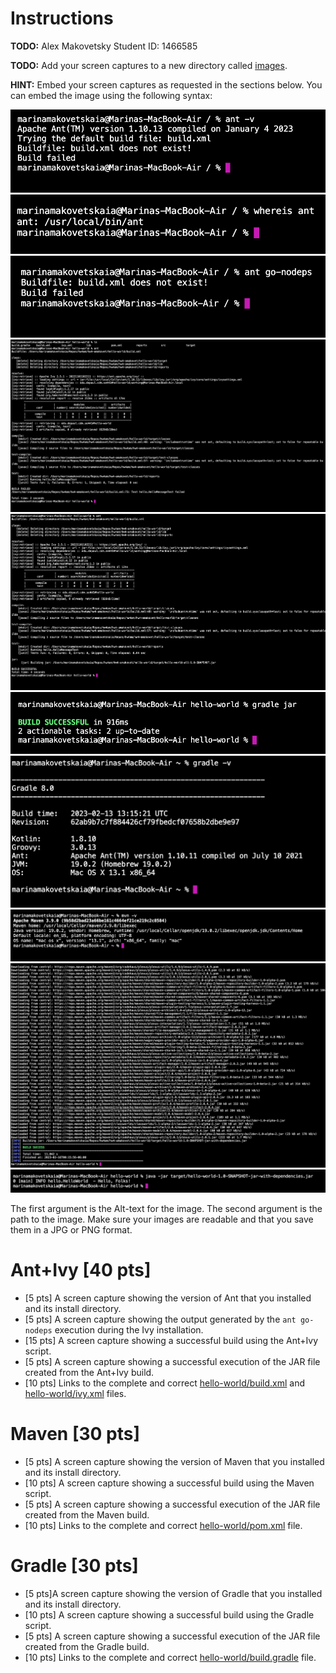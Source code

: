 # Instructions

**TODO:** Alex Makovetsky Student ID: 1466585

**TODO:** Add your screen captures to a new directory called [images](images).

**HINT:** Embed your screen captures as requested in the sections below. You can embed the image using the following syntax:

![Screen Capture #1](images/antivy1.png)
![Screen Capture #2](images/antivy2.png)
![Screen Capture #3](images/antivy3.png)
![Screen Capture #4](images/antivy4.png)
![Screen Capture #5](images/antivy5.png)
![Screen Capture #6](images/gradle1.png)
![Screen Capture #7](images/gradle2.png)
![Screen Capture #8](images/maven1.png)
![Screen Capture #9](images/maven2.png)
![Screen Capture #10](images/maven3.png)

The first argument is the Alt-text for the image. The second argument is the path to the image. Make sure your images are readable and that you save them in a JPG or PNG format.

# Ant+Ivy [40 pts]

- [5 pts] A screen capture showing the version of Ant that you installed and its install directory.
- [5 pts] A screen capture showing the output generated by the `ant go-nodeps` execution during the Ivy installation.
- [15 pts] A screen capture showing a successful build using the Ant+Ivy script.
- [5 pts] A screen capture showing a successful execution of the JAR file created from the Ant+Ivy build.
- [10 pts] Links to the complete and correct [hello-world/build.xml](hello-world/build.xml) and [hello-world/ivy.xml](hello-world/ivy.xml) files.

# Maven [30 pts]

- [5 pts] A screen capture showing the version of Maven that you installed and its install directory.
- [10 pts] A screen capture showing a successful build using the Maven script.
- [5 pts] A screen capture showing a successful execution of the JAR file created from the Maven build.
- [10 pts] Links to the complete and correct [hello-world/pom.xml](hello-world/pom.xml) file.

# Gradle [30 pts]

- [5 pts]A screen capture showing the version of Gradle that you installed and its install directory.
- [10 pts] A screen capture showing a successful build using the Gradle script.
- [5 pts] A screen capture showing a successful execution of the JAR file created from the Gradle build.
- [10 pts] Links to the complete and correct [hello-world/build.gradle](hello-world/build.gradle) file.
